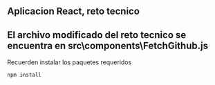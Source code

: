 ## Aplicacion React, reto tecnico

## El archivo modificado del reto tecnico se encuentra en src\components\FetchGithub.js

Recuerden instalar los paquetes requeridos

```
npm install
```
